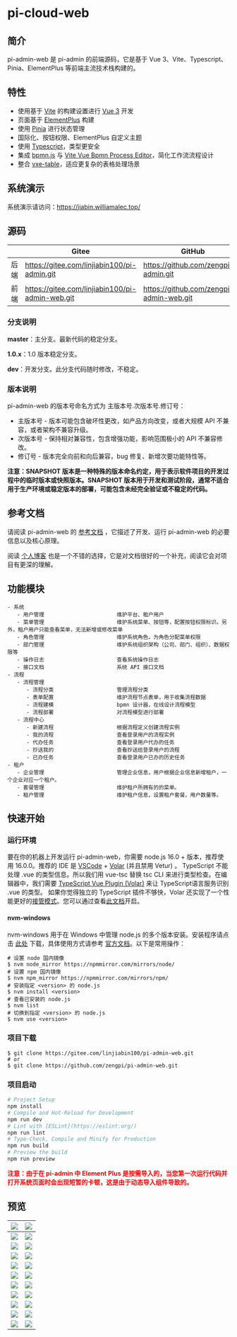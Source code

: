 # pi-cloud-web

## 简介

pi-admin-web 是 pi-admin 的前端源码，它是基于 Vue 3、Vite、Typescript、Pinia、ElementPlus 等前端主流技术栈构建的。

## 特性

- 使用基于 [Vite](https://cn.vitejs.dev/) 的构建设置进行 [Vue 3](https://cn.vuejs.org/) 开发
- 页面基于 [ElementPlus](https://element-plus.org/zh-CN/) 构建
- 使用 [Pinia](https://pinia.vuejs.org/zh/) 进行状态管理
- 国际化、按钮权限、ElementPlus 自定义主题
- 使用 [Typescript](https://www.typescriptlang.org/zh/)，类型更安全
- 集成 [bpmn.js](https://gitee.com/MiyueSC/vite-vue-bpmn-process) 与 [Vite Vue Bpmn Process Editor](https://gitee.com/MiyueSC/vite-vue-bpmn-process)，简化工作流流程设计
- 整合 [vxe-table](https://vxetable.cn/#/table/start/install)，适应更复杂的表格处理场景

## 系统演示

系统演示请访问：https://jiabin.williamalec.top/

## 源码

|      | Gitee                                           | GitHub                                     |
| ---- | ----------------------------------------------- | ------------------------------------------ |
| 后端 | https://gitee.com/linjiabin100/pi-admin.git     | https://github.com/zengpi/pi-admin.git     |
| 前端 | https://gitee.com/linjiabin100/pi-admin-web.git | https://github.com/zengpi/pi-admin-web.git |

### 分支说明

**master**：主分支。最新代码的稳定分支。

**1.0.x**：1.0 版本稳定分支。

**dev**：开发分支。此分支代码随时修改，不稳定。

### 版本说明

pi-admin-web 的版本号命名方式为 主版本号.次版本号.修订号：

- 主版本号 - 版本可能包含破坏性更改，如产品方向改变，或者大规模 API 不兼容，或者架构不兼容升级。
- 次版本号 - 保持相对兼容性，包含增强功能，影响范围极小的 API 不兼容修改。
- 修订号 - 版本完全向前和向后兼容，bug 修复、新增次要功能特性等。

**注意：SNAPSHOT 版本是一种特殊的版本命名约定，用于表示软件项目的开发过程中的临时版本或快照版本。SNAPSHOT 版本用于开发和测试阶段，通常不适合用于生产环境或稳定版本的部署，可能包含未经完全验证或不稳定的代码。**

## 参考文档

请阅读 pi-admin-web 的 [参考文档](https://gitee.com/linjiabin100/pi-cloud-web/wikis/pages) ，它描述了开发、运行 pi-admin-web 的必要信息以及核心原理。

阅读 [个人博客](https://gitee.com/link?target=https%3A%2F%2Fwww.cnblogs.com%2Fzn-pi%2F) 也是一个不错的选择，它是对文档很好的一个补充，阅读它会对项目有更深的理解。

## 功能模块

```
- 系统
   - 用户管理                       维护平台、租户用户
   - 菜单管理                       维护系统菜单、按钮等，配置按钮权限标识。另外，租户用户只能查看菜单，无法新增或修改菜单
   - 角色管理                       维护系统角色，为角色分配菜单权限
   - 部门管理                       维护系统组织架构（公司、部门、组织）、数据权限等
   - 操作日志                       查看系统操作日志
   - 接口文档                       系统 API 接口文档
- 流程
   - 流程管理
      - 流程分类                    管理流程分类
      - 表单配置                    维护流程节点表单，用于收集流程数据
      - 流程建模                    bpmn 设计器，在线设计流程模型
      - 流程部署                    对流程模型进行部署
   - 流程中心
      - 新建流程                    根据流程定义创建流程实例
      - 我的流程                    查看登录用户的流程实例
      - 代办任务                    查看登录用户代办的任务
      - 抄送我的                    查看抄送给登录用户的流程
      - 已办任务                    查看登录用户已办的历史任务
- 租户
   - 企业管理                       管理企业信息，用户根据企业信息新增租户，一个企业对应一个租户。
   - 套餐管理                       维护租户所拥有的的菜单。
   - 租户管理                       维护租户信息，设置租户套餐，用户数量等。
```

## 快速开始

### 运行环境  

要在你的机器上开发运行 pi-admin-web，你需要 node.js 16.0 + 版本，推荐使用 16.0.0。推荐的 IDE 是 [VSCode](https://code.visualstudio.com/) + [Volar](https://marketplace.visualstudio.com/items?itemName=Vue.volar) (并且禁用 Vetur) 。
TypeScript 不能处理 .vue 的类型信息。所以我们用 vue-tsc 替换 tsc CLI 来进行类型检查。在编辑器中，我们需要 [TypeScript Vue Plugin (Volar)](https://marketplace.visualstudio.com/items?itemName=Vue.vscode-typescript-vue-plugin) 来让 TypeScript语言服务识别 .vue 的类型。
如果你觉得独立的 TypeScript 插件不够快，Volar 还实现了一个性能更好的[接管模式](https://github.com/johnsoncodehk/volar/discussions/471#discussioncomment-1361669)。您可以通过查看[此文档](https://cn.vuejs.org/guide/typescript/overview.html#volar-takeover-mode)开启。

#### nvm-windows

nvm-windows 用于在 Windows 中管理 node.js 的多个版本安装。安装程序请点击 [此处](https://github.com/coreybutler/nvm-windows/releases) 下载，具体使用方式请参考 [官方文档](https://github.com/coreybutler/nvm-windows)。以下是常用操作：

```shell
# 设置 node 国内镜像
$ nvm node_mirror https://npmmirror.com/mirrors/node/
# 设置 npm 国内镜像
$ nvm npm_mirror https://npmmirror.com/mirrors/npm/
# 安装指定 <version> 的 node.js
$ nvm install <version>
# 查看已安装的 node.js
$ nvm list
# 切换到指定 <version> 的 node.js
$ nvm use <version>
```

### 项目下载

```shell
$ git clone https://gitee.com/linjiabin100/pi-admin-web.git
# or
$ git clone https://github.com/zengpi/pi-admin-web.git
```

### 项目启动

```bash
# Project Setup
npm install
# Compile and Hot-Reload for Development
npm run dev
# Lint with [ESLint](https://eslint.org/)
npm run lint
# Type-Check, Compile and Minify for Production
npm run build
# Preview the build
npm run preview
```

**<font style="color: red;">注意：由于在 pi-admin 中 Element Plus 是按需导入的，当您第一次运行代码并打开系统页面时会出现短暂的卡顿，这是由于动态导入组件导致的。</font>**

## 预览

| ![](https://cdn.jsdelivr.net/gh/zengpi/image-hosting-service/pi-admin/20230610200702.png) | ![](https://cdn.jsdelivr.net/gh/zengpi/image-hosting-service/pi-admin/20230610200729.png) |
| ------------------------------------------------------------ | ------------------------------------------------------------ |
| ![](https://cdn.jsdelivr.net/gh/zengpi/image-hosting-service/pi-admin/20230610200743.png) | ![](https://cdn.jsdelivr.net/gh/zengpi/image-hosting-service/pi-admin/20230610200755.png) |
| ![](https://cdn.jsdelivr.net/gh/zengpi/image-hosting-service/pi-admin/20230610200810.png) | ![](https://cdn.jsdelivr.net/gh/zengpi/image-hosting-service/pi-admin/20230610200824.png) |
| ![](https://cdn.jsdelivr.net/gh/zengpi/image-hosting-service/pi-admin/20230610200848.png) | ![](https://cdn.jsdelivr.net/gh/zengpi/image-hosting-service/pi-admin/20230610201007.png) |
| ![](https://cdn.jsdelivr.net/gh/zengpi/image-hosting-service/pi-admin/20230610201029.png) | ![](https://cdn.jsdelivr.net/gh/zengpi/image-hosting-service/pi-admin/20230610201053.png) |
| ![](https://cdn.jsdelivr.net/gh/zengpi/image-hosting-service/pi-admin/20230610201111.png) | ![](https://cdn.jsdelivr.net/gh/zengpi/image-hosting-service/pi-admin/20230610201135.png) |
| ![](https://cdn.jsdelivr.net/gh/zengpi/image-hosting-service/pi-admin/20230610201151.png) | ![](https://cdn.jsdelivr.net/gh/zengpi/image-hosting-service/pi-admin/20230610201210.png) |
| ![](https://cdn.jsdelivr.net/gh/zengpi/image-hosting-service/pi-admin/20230610201225.png) | ![](https://cdn.jsdelivr.net/gh/zengpi/image-hosting-service/pi-admin/20230610201236.png) |
| ![](https://cdn.jsdelivr.net/gh/zengpi/image-hosting-service/pi-admin/20230610201249.png) | ![](https://cdn.jsdelivr.net/gh/zengpi/image-hosting-service/pi-admin/20230610201307.png) |
| ![](https://cdn.jsdelivr.net/gh/zengpi/image-hosting-service/pi-admin/20230610201326.png) | ![](https://cdn.jsdelivr.net/gh/zengpi/image-hosting-service/pi-admin/20230610201339.png) |
| ![](https://cdn.jsdelivr.net/gh/zengpi/image-hosting-service/pi-admin/20230610201351.png) | ![](https://cdn.jsdelivr.net/gh/zengpi/image-hosting-service/pi-admin/20230610201405.png) |
